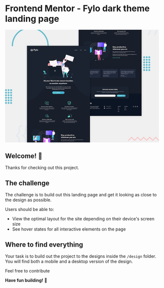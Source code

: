 # Frontend Mentor - Fylo dark theme landing page

![Design preview for the Fylo dark theme landing page challenge](./design/desktop-preview.jpg)

## Welcome! 👋

Thanks for checking out this project.

## The challenge

The challenge is to build out this landing page and get it looking as close to the design as possible.

Users should be able to: 

- View the optimal layout for the site depending on their device's screen size
- See hover states for all interactive elements on the page


## Where to find everything

Your task is to build out the project to the designs inside the `/design` folder. You will find both a mobile and a desktop version of the design. 

Feel free to contribute

**Have fun building!** 🚀
